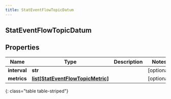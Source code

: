 ```yaml
---
title: StatEventFlowTopicDatum
---
```

## StatEventFlowTopicDatum

## Properties

|Name | Type | Description | Notes|
|------------ | ------------- | ------------- | -------------|
| **interval** | **str** |  | [optional] |
| **metrics** | [**list[StatEventFlowTopicMetric]**](StatEventFlowTopicMetric.html) |  | [optional] |
{: class="table table-striped"}


